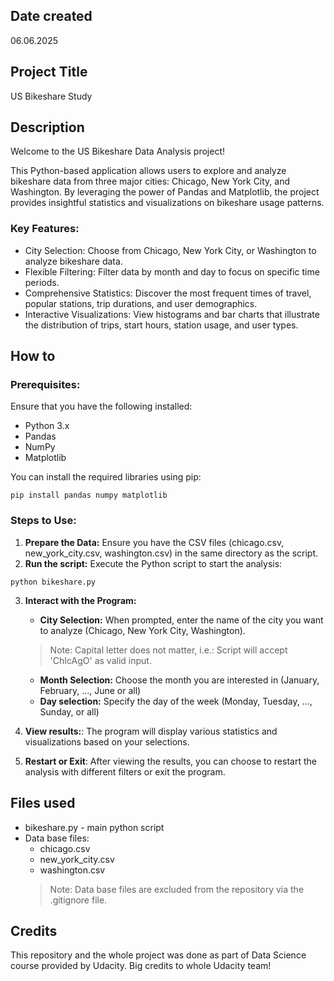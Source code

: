 ## Date created
06.06.2025

## Project Title
US Bikeshare Study

## Description

Welcome to the US Bikeshare Data Analysis project! 

This Python-based application allows users to explore and analyze bikeshare data from three major cities: Chicago, New York City, and Washington. By leveraging the power of Pandas and Matplotlib, the project provides insightful statistics and visualizations on bikeshare usage patterns.

### Key Features:

* City Selection: Choose from Chicago, New York City, or Washington to analyze bikeshare data.
* Flexible Filtering: Filter data by month and day to focus on specific time periods.
* Comprehensive Statistics: Discover the most frequent times of travel, popular stations, trip durations, and user demographics.
* Interactive Visualizations: View histograms and bar charts that illustrate the distribution of trips, start hours, station usage, and user types.

## How to

### Prerequisites:

Ensure that you have the following installed:
* Python 3.x
* Pandas
* NumPy
* Matplotlib

You can install the required libraries using pip:

`pip install pandas numpy matplotlib`

### Steps to Use:

1. **Prepare the Data:** Ensure you have the CSV files (chicago.csv, new_york_city.csv, washington.csv) in the same directory as the script.
2. **Run the script:** Execute the Python script to start the analysis:

`python bikeshare.py`

3. **Interact with the Program:**

    * **City Selection:** When prompted, enter the name of the city you want to analyze (Chicago, New York City, Washington).
    > Note: Capital letter does not matter, i.e.: Script will accept 'ChIcAgO' as valid input.
    * **Month Selection:** Choose the month you are interested in (January, February, ..., June or all)
    * **Day selection:** Specify the day of the week (Monday, Tuesday, ..., Sunday, or all)

4. **View results:**: The program will display various statistics and visualizations based on your selections.

5. **Restart or Exit**:  After viewing the results, you can choose to restart the analysis with different filters or exit the program.

## Files used
* bikeshare.py - main python script
* Data base files:
    * chicago.csv
    * new_york_city.csv
    * washington.csv
    > Note: Data base files are excluded from the repository via the .gitignore file.

## Credits
This repository and the whole project was done as part of Data Science course provided by Udacity. 
Big credits to whole Udacity team!
